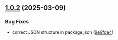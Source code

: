 ## [1.0.2](https://github.com/KnightRider2070/PlexSyncer/compare/v1.0.1...v1.0.2) (2025-03-09)


### Bug Fixes

* correct JSON structure in package.json ([9e9fde4](https://github.com/KnightRider2070/PlexSyncer/commit/9e9fde4000324a1930437484840d714a7bfc6530))
